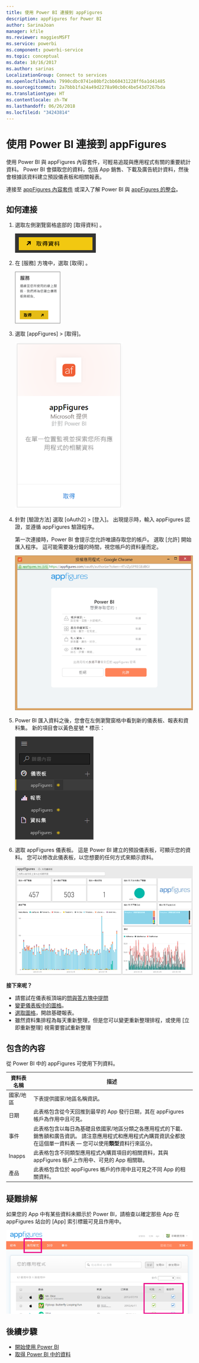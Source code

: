 ```yaml
---
title: 使用 Power BI 連接到 appFigures
description: appFigures for Power BI
author: SarinaJoan
manager: kfile
ms.reviewer: maggiesMSFT
ms.service: powerbi
ms.component: powerbi-service
ms.topic: conceptual
ms.date: 10/16/2017
ms.author: sarinas
LocalizationGroup: Connect to services
ms.openlocfilehash: 7990cdbc0741e80bf2cbb60431228ff6a1d41485
ms.sourcegitcommit: 2a7bbb1fa24a49d2278a90cb0c4be543d7267bda
ms.translationtype: HT
ms.contentlocale: zh-TW
ms.lasthandoff: 06/26/2018
ms.locfileid: "34243814"
---
```

# <a name="connect-to-appfigures-with-power-bi"></a>使用 Power BI 連接到 appFigures
使用 Power BI 與 appFigures 內容套件，可輕易追蹤與應用程式有關的重要統計資料。 Power BI 會擷取您的資料，包括 App 銷售、下載及廣告統計資料，然後會根據該資料建立預設儀表板和相關報表。

連接至 [appFigures 內容套件](https://app.powerbi.com/getdata/services/appfigures) 或深入了解 Power BI 與 [appFigures 的整合](https://powerbi.microsoft.com/integrations/appfigures)。

## <a name="how-to-connect"></a>如何連接
1. 選取左側瀏覽窗格底部的 [取得資料]  。
   
   ![](media/service-connect-to-appfigures/pbi_getdata.png)
2. 在 [服務]  方塊中，選取 [取得] 。
   
   ![](media/service-connect-to-appfigures/pbi_getservices.png)
3. 選取 [appFigures] \> [取得]。
   
   ![](media/service-connect-to-appfigures/appfigures.png)
4. 針對 [驗證方法] 選取 [oAuth2] \> [登入]。 出現提示時，輸入 appFigures 認證，並遵循 appFigures 驗證程序。
   
   第一次連接時，Power BI 會提示您允許唯讀存取您的帳戶。 選取 [允許]  開始匯入程序。 這可能需要幾分鐘的時間，視您帳戶的資料量而定。
   
   ![](media/service-connect-to-appfigures/appfiguresdoc_06.png)
5. Power BI 匯入資料之後，您會在左側瀏覽窗格中看到新的儀表板、報表和資料集。 新的項目會以黃色星號 \* 標示：
   
    ![](media/service-connect-to-appfigures/pbi_appfigures3.png)
6. 選取 appFigures 儀表板。 這是 Power BI 建立的預設儀表板，可顯示您的資料。 您可以修改此儀表板，以您想要的任何方式來顯示資料。
   
    ![](media/service-connect-to-appfigures/appfiguresdoc_01.png)

**接下來呢？**

* 請嘗試在儀表板頂端的[問與答方塊中提問](power-bi-q-and-a.md)
* [變更儀表板中的圖格](service-dashboard-edit-tile.md)。
* [選取圖格](service-dashboard-tiles.md)，開啟基礎報表。
* 雖然資料集排程為每天重新整理，但是您可以變更重新整理排程，或使用 [立即重新整理] 視需要嘗試重新整理

## <a name="whats-included"></a>包含的內容
從 Power BI 中的 appFigures 可使用下列資料。

| **資料表名稱** | **描述** |
| --- | --- |
| 國家/地區 |下表提供國家/地區名稱資訊。 |
| 日期 |此表格包含從今天回推到最早的 App 發行日期，其在 appFigures 帳戶為作用中且可見。 |
| 事件 |此表格包含以每日為基礎且依國家/地區分類之各應用程式的下載、銷售額和廣告資訊。 請注意應用程式和應用程式內購買資訊全都放在這個單一資料表 — 您可以使用<strong>類型</strong>資料行來區分。 |
| Inapps |此表格包含不同類型應用程式內購買項目的相關資料，其與 appFigures 帳戶上作用中、可見的 App 相關聯。 |
| 產品 |此表格包含位於 appFigures 帳戶的作用中且可見之不同 App 的相關資料。 |

## <a name="troubleshooting"></a>疑難排解
如果您的 App 中有某些資料未顯示於 Power BI，請檢查以確定那些 App 在 appFigures 站台的 [App]  索引標籤可見且作用中。

![](media/service-connect-to-appfigures/appfiguresdoc_11.png)

## <a name="next-steps"></a>後續步驟
* [開始使用 Power BI](service-get-started.md)
* [取得 Power BI 中的資料](service-get-data.md)

